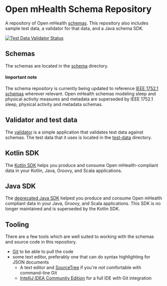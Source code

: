 # Open mHealth Schema Repository

A repository of Open mHealth [schemas](http://www.openmhealth.org/documentation/#/schema-docs/overview). This repository also includes sample test data, a validator for that data, and a Java schema SDK.

[![Test Data Validator Status](https://github.com/openmhealth/schemas/actions/workflows/validator.yaml/badge.svg)](https://github.com/openmhealth/schemas/actions/workflows/validator.yaml)

## Schemas
The schemas are located in the [schema](schema) directory.
#### Important note 
The schema repository is currently being updated to reference [IEEE 1752.1 schemas](https://opensource.ieee.org/omh/1752/-/tree/main) wherever relevant. Open mHealth schemas modeling sleep and physical activity measures and metadata are superseded by IEEE 1752.1 sleep, physical activity and metadata schemas.

## Validator and test data
The [validator](test-data-validator) is a simple application that validates test data against schemas. The test data 
that it uses is located in the [test-data](test-data) directory.  

## Kotlin SDK
The [Kotlin SDK](kotlin-schema-sdk) helps you produce and consume Open mHealth-compliant data in your Kotlin, Java, Groovy, and Scala applications.

## Java SDK 
The [deprecated Java SDK](java-schema-sdk) helped you produce and consume Open mHealth compliant data in your Java, Groovy, and Scala applications. This SDK is no longer maintained and is superseded by the Kotlin SDK.

## Tooling
There are a few tools which are well suited to working with the schemas and source code in this repository.

* [Git](http://git-scm.com/downloads) to be able to pull the code
* some text editor, preferably one that can do syntax highlighting for JSON documents
    * A text editor and [SourceTree](http://www.sourcetreeapp.com) if you're *not* comfortable with command-line Git
    * [IntelliJ IDEA Community Edition](http://www.jetbrains.com/idea/download/) for a full IDE with Git integration
